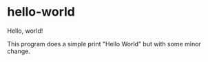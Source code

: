 # hello-world
Hello, world!

This program does a simple print "Hello World" but with some minor change.
